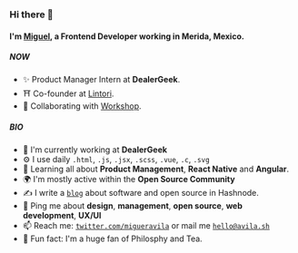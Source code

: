 ### Hi there 👋

#### I'm [Miguel](https://avila.sh), a Frontend Developer working in Merida, Mexico.

##### NOW

- ✨ Product Manager Intern at **DealerGeek**.
- ⛩️ Co-founder at [Lintori](https://github.com/Lintori).
- 💾 Collaborating with [Workshop](https://heyworkshop.github.io/Site/).

##### BIO

- 🏢 I'm currently working at **DealerGeek**
- ⚙️ I use daily `.html`, `.js`, `.jsx`, `.scss`, `.vue`, `.c`, `.svg`
- 🌱 Learning all about **Product Management**, **React Native** and **Angular**.
- 🌍 I'm mostly active within the **Open Source Community**
- ✍️ I write a [`blog`](https://avila.sh/blog) about software and open source in Hashnode.
- 💬 Ping me about **design**, **management**, **open source**, **web development**, **UX/UI**
- 📫 Reach me: [`twitter.com/migueravila`](https://twitter.com/migueravila) or mail me [`hello@avila.sh`](mailto:hello@avila.sh)
- 🍵 Fun fact: I'm a huge fan of Philosphy and Tea.
